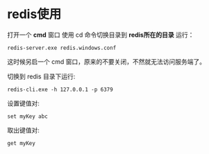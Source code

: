 # redis使用

打开一个 **cmd** 窗口 使用 cd 命令切换目录到 **redis所在的目录** 运行：

```
redis-server.exe redis.windows.conf
```

这时候另启一个 cmd 窗口，原来的不要关闭，不然就无法访问服务端了。

切换到 redis 目录下运行:

```
redis-cli.exe -h 127.0.0.1 -p 6379
```

设置键值对:

```
set myKey abc
```

取出键值对:

```
get myKey
```

